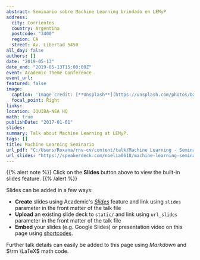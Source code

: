 ```yaml
---
abstract: Seminario sobre Machine Learning brindado en LEMyP
address:
  city: Corrientes 
  country: Argentina
  postcode: "3400"
  region: CA
  street: Av. Libertad 5450
all_day: false
authors: []
date: "2019-05-13"
date_end: "2019-05-13T15:00:00Z"
event: Academic Theme Conference
event_url: 
featured: false
image:
  caption: 'Image credit: [**Unsplash**](https://unsplash.com/photos/bzdhc5b3Bxs)'
  focal_point: Right
links:
location: IQUIBA-NEA HQ
math: true
publishDate: "2017-01-01"
slides: 
summary: Talk about Machine Learning at LEMyP.
tags: []
title: Machine Learning Seminario
url_pdf: "C:/Users/Roxana/rnv-cv/content/talk/Machine Learning - Seminario/Machine Learning2 - seminario.pdf"
url_slides: "https://speakerdeck.com/noelia0618/machine-learning-seminario"
---
```


{{% alert note %}}
Click on the **Slides** button above to view the built-in slides feature.
{{% /alert %}}

Slides can be added in a few ways:

- **Create** slides using Academic's [*Slides*](https://sourcethemes.com/academic/docs/managing-content/#create-slides) feature and link using `slides` parameter in the front matter of the talk file
- **Upload** an existing slide deck to `static/` and link using `url_slides` parameter in the front matter of the talk file
- **Embed** your slides (e.g. Google Slides) or presentation video on this page using [shortcodes](https://sourcethemes.com/academic/docs/writing-markdown-latex/).

Further talk details can easily be added to this page using *Markdown* and $\rm \LaTeX$ math code.
